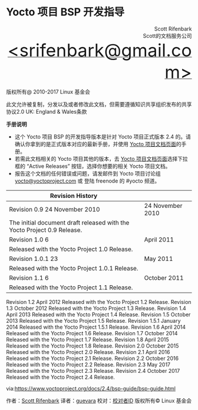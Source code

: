 Yocto 项目 BSP 开发指导
======

<p align="right">Scott Rifenbark<br>
Scott的文档服务公司<br>
<a href="mailto:srifenbark@gmail.com"><font size=100>&lt;srifenbark@gmail.com&gt;</font></a>
</p>

版权所有@ 2010-2017  Linux 基金会

此文允许被复制，分发以及或者修改此文档，但需要遵循知识共享组织发布的共享协议2.0 UK: England & Wales条款

**手册说明**

* 这个 Yocto 项目 BSP 的开发指导版本是针对 Yocto 项目正式版本 2.4 的。请确认你拿到的是正式版本对应的最新手册，并使用 [Yocto 项目文档页面][2]的手册。
* 若需此文档相关的 Yocto 项目其他的版本，去 [Yocto 项目文档页面][2]选择下拉框的 “Active Releases” 按钮，选择你想要的相关 Yocto 项目文档。
* 报告这个文档的任何错误或问题，请发邮件到 Yocto 项目讨论组 yocto@yoctoproject.com 或 登陆 freenode 的 #yocto 频道。

|**Revision History**||
|-|-|
|Revision 0.9	24 November 2010|24 November 2010|
|The initial document draft released with the Yocto Project 0.9 Release.||
|Revision 1.0	6 |  April 2011|
|Released with the Yocto Project 1.0 Release.|
|Revision 1.0.1	23 |May 2011|
|Released with the Yocto Project 1.0.1 Release.|
|Revision 1.1	6 |October 2011|
|Released with the Yocto Project 1.1 Release.|

Revision 1.2	April 2012
Released with the Yocto Project 1.2 Release.
Revision 1.3	October 2012
Released with the Yocto Project 1.3 Release.
Revision 1.4	April 2013
Released with the Yocto Project 1.4 Release.
Revision 1.5	October 2013
Released with the Yocto Project 1.5 Release.
Revision 1.5.1	January 2014
Released with the Yocto Project 1.5.1 Release.
Revision 1.6	April 2014
Released with the Yocto Project 1.6 Release.
Revision 1.7	October 2014
Released with the Yocto Project 1.7 Release.
Revision 1.8	April 2015
Released with the Yocto Project 1.8 Release.
Revision 2.0	October 2015
Released with the Yocto Project 2.0 Release.
Revision 2.1	April 2016
Released with the Yocto Project 2.1 Release.
Revision 2.2	October 2016
Released with the Yocto Project 2.2 Release.
Revision 2.3	May 2017
Released with the Yocto Project 2.3 Release.
Revision 2.4	October 2017
Released with the Yocto Project 2.4 Release.

via:https://www.yoctoproject.org/docs/2.4/bsp-guide/bsp-guide.html

作者：[Scott Rifenbark](mailto:srifenbark@gmail.com)
译者：[guevara](https://github.com/guevaraya)
校对：[校对者ID](https://github.com/校对者ID)
版权所有© Linux 基金会

[1]: mailto:srifenbark@gmail.com
[2]: http://www.yoctoproject.org/documentation

